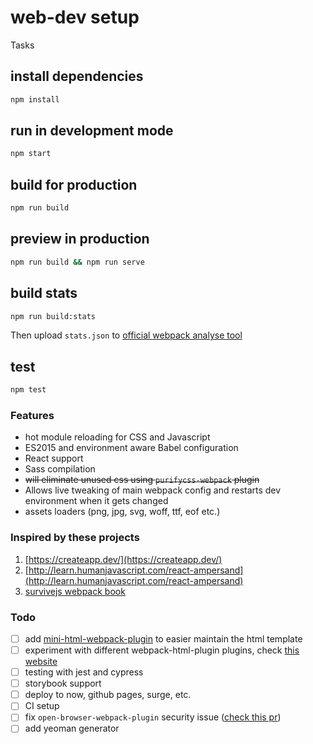 # web-dev setup

Tasks

## install dependencies

```sh
npm install
```

## run in development mode

```sh
npm start
```

## build for production

```sh
npm run build
```

## preview in production

```sh
npm run build && npm run serve
```

## build stats

```sh
npm run build:stats
```

Then upload `stats.json` to [official webpack analyse tool](https://webpack.github.io/analyse/)

## test

```sh
npm test
```

### Features

- hot module reloading for CSS and Javascript
- ES2015 and environment aware Babel configuration
- React support
- Sass compilation
- ~~will eliminate unused css using `purifycss-webpack` plugin~~
- Allows live tweaking of main webpack config and restarts dev environment when it gets changed
- assets loaders (png, jpg, svg, woff, ttf, eof etc.)

### Inspired by these projects

1. [https://createapp.dev/](https://createapp.dev/)
2. [http://learn.humanjavascript.com/react-ampersand](http://learn.humanjavascript.com/react-ampersand)
3. [survivejs webpack book](https://survivejs.com/webpack/foreword)

### Todo

- [ ] add [mini-html-webpack-plugin](https://www.npmjs.com/package/mini-html-webpack-plugin) to easier maintain the html template
- [ ] experiment with different webpack-html-plugin plugins, check [this website](https://survivejs.com/webpack/developing/getting-started/)
- [ ] testing with jest and cypress
- [ ] storybook support
- [ ] deploy to now, github pages, surge, etc.
- [ ] CI setup
- [ ] fix `open-browser-webpack-plugin` security issue ([check this pr](https://github.com/baldore/open-browser-webpack-plugin/pull/30))
- [ ] add yeoman generator

